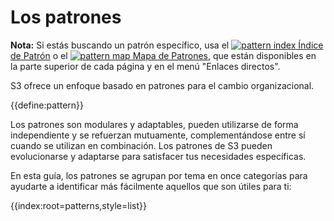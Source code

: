 # Los patrones

<only presets="jekyll">
<div class="homepage-box hp-box-green">
<p><strong>Nota:</strong> Si estás buscando un patrón específico, usa el <a href="pattern-index.html" ><img src="/icons/list-ul.svg" class="icon" alt="pattern index"/>&nbsp;Índice de Patrón</a> o el <a href="map.html" ><img src="/icons/map.svg" class="icon" alt="pattern map" />&nbsp;Mapa de Patrones</a>, que están disponibles en la parte superior de cada página y en el menú "Enlaces directos".</p>
</div>
</only>

S3 ofrece un enfoque basado en patrones para el cambio organizacional.

{{define:pattern}}

Los patrones son modulares y adaptables, pueden utilizarse de forma independiente y se refuerzan mutuamente, complementándose entre sí cuando se utilizan en combinación. Los patrones de S3 pueden evolucionarse y adaptarse para satisfacer tus necesidades específicas.

En esta guía, los patrones se agrupan por tema en once categorías para ayudarte a identificar más fácilmente aquellos que son útiles para ti:

{{index:root=patterns,style=list}}
